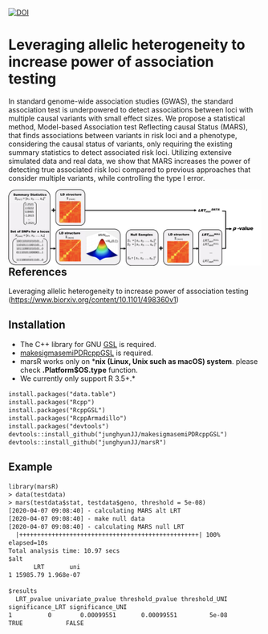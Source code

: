 [![DOI](https://zenodo.org/)](https://zenodo.org/)


# Leveraging allelic heterogeneity to increase power of association testing

In standard genome-wide association studies (GWAS), the standard association test is underpowered to detect associations between loci with multiple causal variants with small effect sizes. We propose a statistical method, Model-based Association test Reflecting causal Status (MARS), that finds associations between variants in risk loci and a phenotype, considering the causal status of variants, only requiring the existing summary statistics to detect associated risk loci. Utilizing extensive simulated data and real data, we show that MARS increases the power of detecting true associated risk loci compared to previous approaches that consider multiple variants, while controlling the type I error.



<img src="final_overview1.png" alt="Markdown Monster icon" style="float: left; margin-right: 10px;" />



## References
Leveraging allelic heterogeneity to increase power of association testing (https://www.biorxiv.org/content/10.1101/498360v1)

## Installation
- The C++ library for GNU [GSL](https://www.gnu.org/software/gsl/) is required.
- [makesigmasemiPDRcppGSL](https://github.com/junghyunJJ/makesigmasemiPDRcppGSL) is required.
- marsR works only on ***nix (Linux, Unix such as macOS) system**. please check **.Platform$OS.type** function.
- We currently only support R 3.5+.*


```
install.packages("data.table")
install.packages("Rcpp")
install.packages("RcppGSL")
install.packages("RcppArmadillo")
install.packages("devtools")
devtools::install_github("junghyunJJ/makesigmasemiPDRcppGSL")
devtools::install_github("junghyunJJ/marsR")
```

## Example

```
library(marsR)
> data(testdata)
> mars(testdata$stat, testdata$geno, threshold = 5e-08)
[2020-04-07 09:08:40] - calculating MARS alt LRT
[2020-04-07 09:08:40] - make null data
[2020-04-07 09:08:40] - calculating MARS null LRT
  |++++++++++++++++++++++++++++++++++++++++++++++++++| 100% elapsed=10s  
Total analysis time: 10.97 secs  
$alt
       LRT       uni
1 15985.79 1.968e-07

$results
  LRT_pvalue univariate_pvalue threshold_pvalue threshold_UNI significance_LRT significance_UNI
1          0        0.00099551       0.00099551         5e-08             TRUE            FALSE
```


